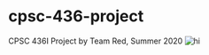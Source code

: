 # cpsc-436-project
CPSC 436I Project by Team Red, Summer 2020
![hi](https://sadanduseless.b-cdn.net/wp-content/uploads/2019/05/funny-corgi-butts4.jpg "Lol")
